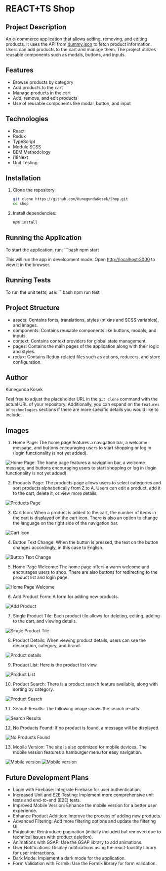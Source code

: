 # REACT+TS Shop

## Project Description
An e-commerce application that allows adding, removing, and editing products. It uses the API from [dummy.json](https://dummyjson.com/) to fetch product information. Users can add products to the cart and manage them. The project utilizes reusable components such as modals, buttons, and inputs.

## Features
- Browse products by category
- Add products to the cart
- Manage products in the cart
- Add, remove, and edit products
- Use of reusable components like modal, button, and input

## Technologies
- React
- Redux
- TypeScript
- Module SCSS
- BEM Methodology
- i18Next
- Unit Testing

## Installation
1. Clone the repository:
   ```bash
   git clone https://github.com/KunegundaKosek/Shop.git
   cd shop
2. Install dependencies:
    ```bash
    npm install

## Running the Application
To start the application, run:
    ```bash
    npm start

This will run the app in development mode. Open [http://localhost:3000](http://localhost:3000) to view it in the browser.

## Running Tests
To run the unit tests, use:
    ```bash
    npm run test

## Project Structure
- assets: Contains fonts, translations, styles (mixins and SCSS variables), and images.
- components: Contains reusable components like buttons, modals, and inputs.
- context: Contains context providers for global state management.
- pages: Contains the main pages of the application along with their logic and styles.
- redux: Contains Redux-related files such as actions, reducers, and store configuration.

## Author
Kunegunda Kosek

Feel free to adjust the placeholder URL in the `git clone` command with the actual URL of your repository. Additionally, you can expand on the `features` or `technologies` sections if there are more specific details you would like to include.

## Images
1. Home Page: The home page features a navigation bar, a welcome message, and buttons encouraging users to start shopping or log in (login functionality is not yet added).

![Home Page: The home page features a navigation bar, a welcome message, and buttons encouraging users to start shopping or log in (login functionality is not yet added).](src/assets/images/readme1.png)

2. Products Page: The products page allows users to select categories and sort products alphabetically from Z to A. Users can edit a product, add it to the cart, delete it, or view more details.

![Products Page](src/assets/images/readme2.png)

3. Cart Icon: When a product is added to the cart, the number of items in the cart is displayed on the cart icon. There is also an option to change the language on the right side of the navigation bar.

![Cart Icon](src/assets/images/readme3.png)

4. Button Text Change: When the button is pressed, the text on the button changes accordingly, in this case to English.

![Button Text Change](src/assets/images/readme6.png)

5. Home Page Welcome: The home page offers a warm welcome and encourages users to shop. There are also buttons for redirecting to the product list and login page.

![Home Page Welcome](src/assets/images/readme4.png)

6. Add Product Form: A form for adding new products.

![Add Product](src/assets/images/readme10.png)

7. Single Product Tile: Each product tile allows for deleting, editing, adding to the cart, and viewing details.

![Single Product Tile](src/assets/images/readme8.png)

8. Product Details: When viewing product details, users can see the description, category, and brand.

![Product details](src/assets/images/readme7.png)

9. Product List: Here is the product list view.

![Product List](src/assets/images/readme9.png)

10. Product Search: There is a product search feature available, along with sorting by category.

![Product Search](src/assets/images/readme11.png)

11. Search Results: The following image shows the search results.

![Search Results](src/assets/images/readme12.png)

12. No Products Found: If no product is found, a message will be displayed.

![No Products Found](src/assets/images/readme13.png)

13. Mobile Version: The site is also optimized for mobile devices. The mobile version features a hamburger menu for easy navigation.

![Mobile version](src/assets/images/readme14.png)
![Mobile version](src/assets/images/readme15.png)

## Future Development Plans
- Login with Firebase: Integrate Firebase for user authentication.
- Increased Unit and E2E Testing: Implement more comprehensive unit tests and end-to-end (E2E) tests.
- Improved Mobile Version: Enhance the mobile version for a better user experience.
- Enhance Product Addition: Improve the process of adding new products.
- Advanced Filtering: Add more filtering options and update the filtering UI.
- Pagination: Reintroduce pagination (initially included but removed due to technical issues with product deletion).
- Animations with GSAP: Use the GSAP library to add animations.
- User Notifications: Display notifications using the react-toastify library for user interactions.
- Dark Mode: Implement a dark mode for the application.
- Form Validation with Formik: Use the Formik library for form validation.